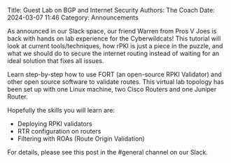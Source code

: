 Title: Guest Lab on BGP and Internet Security
Authors: The Coach
Date: 2024-03-07 11:46
Category: Announcements

As announced in our Slack space, our friend Warren from Pros V Joes is back with hands on lab experience for the Cyberwildcats!  This tutorial will look at current tools/techniques, how rPKI is just a piece in the puzzle, and what we should do to secure the internet routing instead of waiting for an ideal solution that fixes all issues.

Learn step-by-step how to use FORT (an open-source RPKI Validator) and other open source software to validate routes. This virtual lab topology has been set up with one Linux machine, two Cisco Routers and one Juniper Router.

Hopefully the skills you will learn are:
* Deploying RPKI validators
* RTR configuration on routers
* Filtering with ROAs (Route Origin Validation)

For details, please see this post in the #general channel on our Slack.